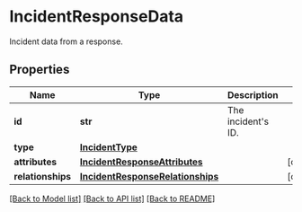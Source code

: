 # IncidentResponseData

Incident data from a response.

## Properties

| Name              | Type                                                                  | Description            | Notes      |
| ----------------- | --------------------------------------------------------------------- | ---------------------- | ---------- |
| **id**            | **str**                                                               | The incident&#39;s ID. |
| **type**          | [**IncidentType**](IncidentType.md)                                   |                        |
| **attributes**    | [**IncidentResponseAttributes**](IncidentResponseAttributes.md)       |                        | [optional] |
| **relationships** | [**IncidentResponseRelationships**](IncidentResponseRelationships.md) |                        | [optional] |

[[Back to Model list]](README.md#documentation-for-models) [[Back to API list]](README.md#documentation-for-api-endpoints) [[Back to README]](README.md)
